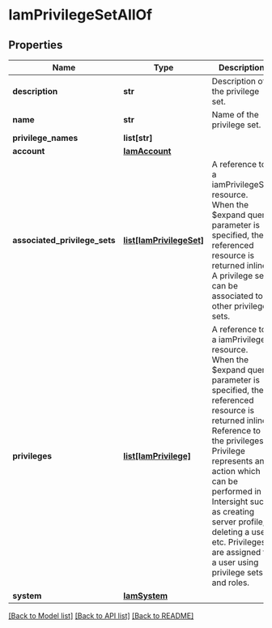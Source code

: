 # IamPrivilegeSetAllOf

## Properties
Name | Type | Description | Notes
------------ | ------------- | ------------- | -------------
**description** | **str** | Description of the privilege set.   | [optional] [readonly] 
**name** | **str** | Name of the privilege set.   | [optional] 
**privilege_names** | **list[str]** |  | [optional] 
**account** | [**IamAccount**](.md) |  | [optional] 
**associated_privilege_sets** | [**list[IamPrivilegeSet]**](IamPrivilegeSet.md) | A reference to a iamPrivilegeSet resource. When the $expand query parameter is specified, the referenced resource is returned inline. A privilege set can be associated to other privilege sets.  | [optional] 
**privileges** | [**list[IamPrivilege]**](IamPrivilege.md) | A reference to a iamPrivilege resource. When the $expand query parameter is specified, the referenced resource is returned inline. Reference to the privileges. Privilege represents an action which can be performed in Intersight such as creating server profile, deleting a user etc. Privileges are assigned to a user using privilege sets and roles.  | [optional] [readonly] 
**system** | [**IamSystem**](.md) |  | [optional] 

[[Back to Model list]](../README.md#documentation-for-models) [[Back to API list]](../README.md#documentation-for-api-endpoints) [[Back to README]](../README.md)


